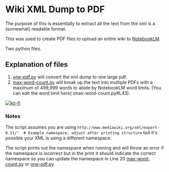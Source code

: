 # Wiki XML Dump to PDF

The purpose of this is essentially to extract all the text from the xml is a (somewhat) readable format. 

This was used to create PDF files to upload an entire wiki to [NotebookLM](https://notebooklm.google.com/).

Two python files. 

## Explanation of files

1. [one-pdf.py](one-pdf.py) will convert the xml dump to one large pdf. 
2. [max-word-count.py](max-word-count.py) will break up the text into multiple PDFs with a maximum of 499,999 words to abide by NotebookLM word limits. [You can edit the word limit here] (max-word-count.py#L43).

[![ko-fi](https://ko-fi.com/img/githubbutton_sm.svg)](https://ko-fi.com/M4M314FOFQ)

### Notes

The script assumes you are using `http://www.mediawiki.org/xml/export-0.11/'  # Example namespace; adjust after printing structure` but it's possible your XML is using a different namespace. 

The script prints out the namespace when running and will throw an error if the namespace is incorrect but in the print it should indicate the correct namespace so you can update the namespace in Line 20 [max-word-count.py](max-word-count.py#L20) or [one-pdf.py](one-pdf.py#L20).

